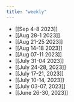 ```yaml
---
title: "weekly"
---
```

- [[Sep 4-8 2023]]
- [[Aug 28-1 2023]]
- [[Aug 21-25 2023]]
- [[Aug 14-18 2023]]
- [[Aug 07-11 2023]]
- [[July 31-04 2023]]
- [[July 24-28, 2023]]
- [[July 17-21, 2023]]
- [[July 10-14, 2023]]
- [[July 03-07, 2023]]
- [[June 26-30, 2023]]

